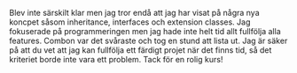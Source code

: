 Blev inte särskilt klar men jag tror endå att jag har visat på några nya
koncpet såsom inheritance, interfaces och extension classes. Jag fokuserade
på programmeringen men jag hade inte helt tid allt fullfölja alla features.
Combon var det svåraste och tog en stund att lista ut. Jag är säker på att
du vet att jag kan fullfölja ett färdigt projet när det finns tid, så det
kriteriet borde inte vara ett problem. Tack för en rolig kurs!
